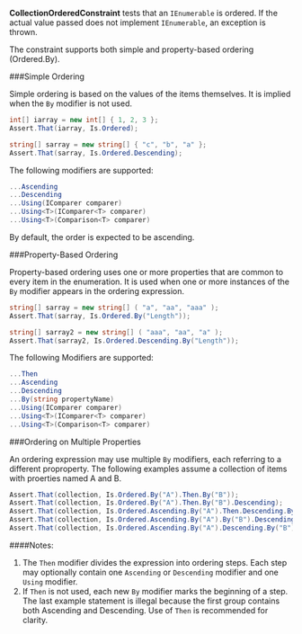 **CollectionOrderedConstraint** tests that an `IEnumerable` is ordered. If the actual value passed does not implement `IEnumerable`, an exception is thrown.

The constraint supports both simple and property-based ordering (Ordered.By).

###Simple Ordering

Simple ordering is based on the values of the items themselves. It is implied when the `By` modifier is not used.

```C#
int[] iarray = new int[] { 1, 2, 3 };
Assert.That(iarray, Is.Ordered);

string[] sarray = new string[] { "c", "b", "a" };
Assert.That(sarray, Is.Ordered.Descending);
```
The following modifiers are supported:

```C#
...Ascending
...Descending
...Using(IComparer comparer)
...Using<T>(IComparer<T> comparer)
...Using<T>(Comparison<T> comparer)
```

By default, the order is expected to be ascending.

###Property-Based Ordering

Property-based ordering uses one or more properties that are common to every item in the enumeration. It is used when one or more instances of the `By` modifier appears in the ordering expression.

```C#
string[] sarray = new string[] ( "a", "aa", "aaa" );
Assert.That(sarray, Is.Ordered.By("Length"));

string[] sarray2 = new string[] ( "aaa", "aa", "a" );
Assert.That(sarray2, Is.Ordered.Descending.By("Length"));
```

The following Modifiers are supported:

```C#
...Then
...Ascending
...Descending
...By(string propertyName)
...Using(IComparer comparer)
...Using<T>(IComparer<T> comparer)
...Using<T>(Comparison<T> comparer)
```

###Ordering on Multiple Properties

An ordering expression may use multiple `By` modifiers, each referring to a different proproperty. The following examples assume a collection of items with proerties named A and B.

```C#
Assert.That(collection, Is.Ordered.By("A").Then.By("B"));
Assert.That(collection, Is.Ordered.By("A").Then.By("B").Descending);
Assert.That(collection, Is.Ordered.Ascending.By("A").Then.Descending.By("B"));
Assert.That(collection, Is.Ordered.Ascending.By("A").By("B").Descending);
Assert.That(collection, Is.Ordered.Ascending.By("A").Descending.By("B")); // Illegal!
```

####Notes:
1. The `Then` modifier divides the expression into ordering steps. Each step may optionally contain one `Ascending` or `Descending` modifier and one `Using` modifier.
2. If `Then` is not used, each new `By` modifier marks the beginning of a step. The last example statement is illegal because the first group contains both Ascending and Descending. Use of `Then` is recommended for clarity.
